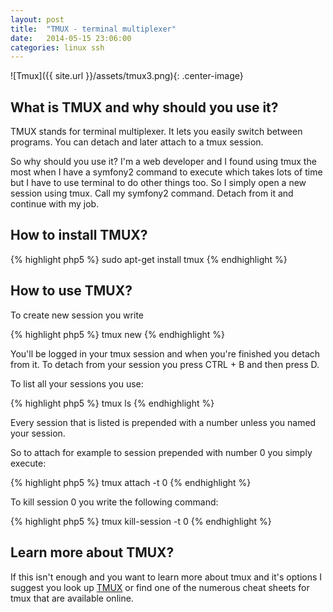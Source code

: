 ```yaml
---
layout: post
title:  "TMUX - terminal multiplexer"
date:   2014-05-15 23:06:00
categories: linux ssh
---
```


![Tmux]({{ site.url }}/assets/tmux3.png){: .center-image}

## What is TMUX and why should you use it?

TMUX stands for terminal multiplexer. It lets you easily switch between programs.
You can detach and later attach to a tmux session.

So why should you use it? I'm a web developer and I found using tmux the most when
I have a symfony2 command to execute which takes lots of time but I have to use terminal
to do other things too. So I simply open a new session using tmux. Call my symfony2 command.
Detach from it and continue with my job.

## How to install TMUX?

{% highlight php5 %}
    sudo apt-get install tmux
{% endhighlight %}


## How to use TMUX?

To create new session you write

{% highlight php5 %}
    tmux new
{% endhighlight %}

You'll be logged in your tmux session and when you're finished you detach from it.
To detach from your session you press CTRL + B and then press D.

To list all your sessions you use:

{% highlight php5 %}
    tmux ls
{% endhighlight %}

Every session that is listed is prepended with a number unless you named your session.

So to attach for example to session prepended with number 0 you simply execute:

{% highlight php5 %}
    tmux attach -t 0
{% endhighlight %}

To kill session 0 you write the following command:

{% highlight php5 %}
    tmux kill-session -t 0
{% endhighlight %}

## Learn more about TMUX?

If this isn't enough and you want to learn more about tmux and it's options I suggest
you look up <a href="http://tmux.sourceforge.net/" target="_blank">TMUX</a>  or find one of the numerous cheat sheets for tmux
that are available online.


